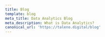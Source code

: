 ```yaml
---
title: Blog
template: blog
meta_title: Data Analytics Blog
meta_description: What is Data Analytics?
canonical_url: 'https://taleno.digital/blog'
---
```

